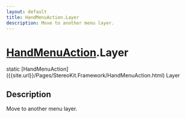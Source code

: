 ```yaml
---
layout: default
title: HandMenuAction.Layer
description: Move to another menu layer.
---
```

# [HandMenuAction]({{site.url}}/Pages/StereoKit.Framework/HandMenuAction.html).Layer

<div class='signature' markdown='1'>
static [HandMenuAction]({{site.url}}/Pages/StereoKit.Framework/HandMenuAction.html) Layer
</div>

## Description
Move to another menu layer.

